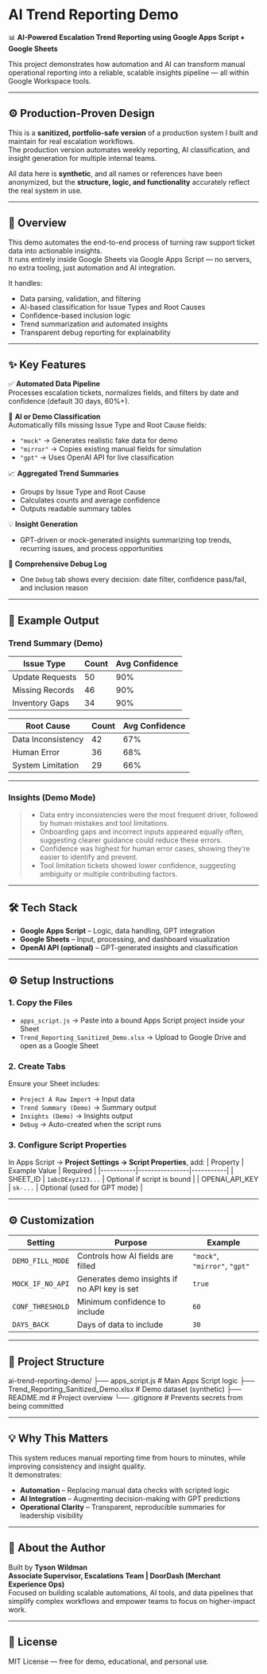 # AI Trend Reporting Demo

📊 **AI-Powered Escalation Trend Reporting using Google Apps Script + Google Sheets**

This project demonstrates how automation and AI can transform manual operational reporting into a reliable, scalable insights pipeline — all within Google Workspace tools.

---

## ⚙️ Production-Proven Design
This is a **sanitized, portfolio-safe version** of a production system I built and maintain for real escalation workflows.  
The production version automates weekly reporting, AI classification, and insight generation for multiple internal teams.  

All data here is **synthetic**, and all names or references have been anonymized, but the **structure, logic, and functionality** accurately reflect the real system in use.

---

## 🚀 Overview
This demo automates the end-to-end process of turning raw support ticket data into actionable insights.  
It runs entirely inside Google Sheets via Google Apps Script — no servers, no extra tooling, just automation and AI integration.

It handles:
- Data parsing, validation, and filtering  
- AI-based classification for Issue Types and Root Causes  
- Confidence-based inclusion logic  
- Trend summarization and automated insights  
- Transparent debug reporting for explainability  

---

## ✨ Key Features

✅ **Automated Data Pipeline**  
Processes escalation tickets, normalizes fields, and filters by date and confidence (default 30 days, 60%+).

🤖 **AI or Demo Classification**  
Automatically fills missing Issue Type and Root Cause fields:
- `"mock"` → Generates realistic fake data for demo  
- `"mirror"` → Copies existing manual fields for simulation  
- `"gpt"` → Uses OpenAI API for live classification  

📈 **Aggregated Trend Summaries**  
- Groups by Issue Type and Root Cause  
- Calculates counts and average confidence  
- Outputs readable summary tables  

💡 **Insight Generation**  
- GPT-driven or mock-generated insights summarizing top trends, recurring issues, and process opportunities  

🧾 **Comprehensive Debug Log**  
- One `Debug` tab shows every decision: date filter, confidence pass/fail, and inclusion reason  

---

## 🧠 Example Output

### Trend Summary (Demo)
| Issue Type         | Count | Avg Confidence |
|--------------------|-------|----------------|
| Update Requests    | 50    | 90%            |
| Missing Records    | 46    | 90%            |
| Inventory Gaps     | 34    | 90%            |

| Root Cause         | Count | Avg Confidence |
|--------------------|-------|----------------|
| Data Inconsistency | 42    | 67%            |
| Human Error        | 36    | 68%            |
| System Limitation  | 29    | 66%            |

---

### Insights (Demo Mode)
> - Data entry inconsistencies were the most frequent driver, followed by human mistakes and tool limitations.  
> - Onboarding gaps and incorrect inputs appeared equally often, suggesting clearer guidance could reduce these errors.  
> - Confidence was highest for human error cases, showing they’re easier to identify and prevent.  
> - Tool limitation tickets showed lower confidence, suggesting ambiguity or multiple contributing factors.  

---

## 🛠️ Tech Stack
- **Google Apps Script** – Logic, data handling, GPT integration  
- **Google Sheets** – Input, processing, and dashboard visualization  
- **OpenAI API (optional)** – GPT-generated insights and classification  

---

## ⚙️ Setup Instructions

### 1. Copy the Files
- `apps_script.js` → Paste into a bound Apps Script project inside your Sheet  
- `Trend_Reporting_Sanitized_Demo.xlsx` → Upload to Google Drive and open as a Google Sheet  

### 2. Create Tabs
Ensure your Sheet includes:
- `Project A Raw Import` → Input data  
- `Trend Summary (Demo)` → Summary output  
- `Insights (Demo)` → Insights output  
- `Debug` → Auto-created when the script runs  

### 3. Configure Script Properties
In Apps Script → **Project Settings → Script Properties**, add:
| Property | Example Value | Required |
|-----------|----------------|-----------|
| SHEET_ID | `1abcDExyz123...` | Optional if script is bound |
| OPENAI_API_KEY | `sk-...` | Optional (used for GPT mode) |

---

## ⚙️ Customization

| Setting | Purpose | Example |
|----------|----------|----------|
| `DEMO_FILL_MODE` | Controls how AI fields are filled | `"mock"`, `"mirror"`, `"gpt"` |
| `MOCK_IF_NO_API` | Generates demo insights if no API key is set | `true` |
| `CONF_THRESHOLD` | Minimum confidence to include | `60` |
| `DAYS_BACK` | Days of data to include | `30` |

---

## 📁 Project Structure

ai-trend-reporting-demo/
├── apps_script.js # Main Apps Script logic
├── Trend_Reporting_Sanitized_Demo.xlsx # Demo dataset (synthetic)
├── README.md # Project overview
└── .gitignore # Prevents secrets from being committed



---

## 💡 Why This Matters
This system reduces manual reporting time from hours to minutes, while improving consistency and insight quality.  
It demonstrates:
- **Automation** – Replacing manual data checks with scripted logic  
- **AI Integration** – Augmenting decision-making with GPT predictions  
- **Operational Clarity** – Transparent, reproducible summaries for leadership visibility  

---

## 👤 About the Author
Built by **Tyson Wildman**  
**Associate Supervisor, Escalations Team | DoorDash (Merchant Experience Ops)**  
Focused on building scalable automations, AI tools, and data pipelines that simplify complex workflows and empower teams to focus on higher-impact work.

---

## 🪪 License
MIT License — free for demo, educational, and personal use.
